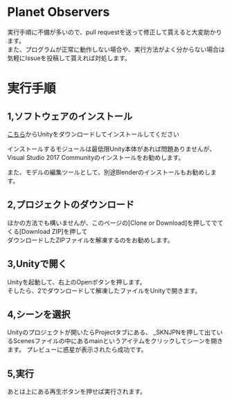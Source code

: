 # Planet Observers

実行手順に不備が多いので、pull requestを送って修正して貰えると大変助かります。  
また、プログラムが正常に動作しない場合や、実行方法がよく分からない場合は気軽にIssueを投稿して貰えれば対処します。

# 実行手順
## 1,ソフトウェアのインストール
[こちら](http://unity3d.com/download)からUnityをダウンロードしてインストールしてください  

インストールするモジュールは最低限Unity本体があれば問題ありませんが、  
Visual Studio 2017 Communityのインストールをお勧めします。

また、モデルの編集ツールとして、別途Blenderのインストールもお勧めします。

## 2,プロジェクトのダウンロード
ほかの方法でも構いませんが、このページの[Clone or Download]を押してでてくる[Download ZIP]を押して  
ダウンロードしたZIPファイルを解凍するのをお勧めします。

## 3,Unityで開く
Unityを起動して、右上のOpenボタンを押します。  
そしたら、2でダウンロードして解凍したファイルをUnityで開きます。  

## 4,シーンを選択
Unityのプロジェクトが開いたらProjectタブにある、
_SKNJPNを押して出ているScenesファイルの中にあるmainというアイテムをクリックしてシーンを開きます。
プレビューに惑星が表示されたら成功です。

## 5,実行
あとは上にある再生ボタンを押せば実行されます。
